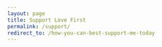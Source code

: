 ```yaml
---
layout: page
title: Support Love First
permalink: /support/
redirect_to: /how-you-can-best-support-me-today
---
```


